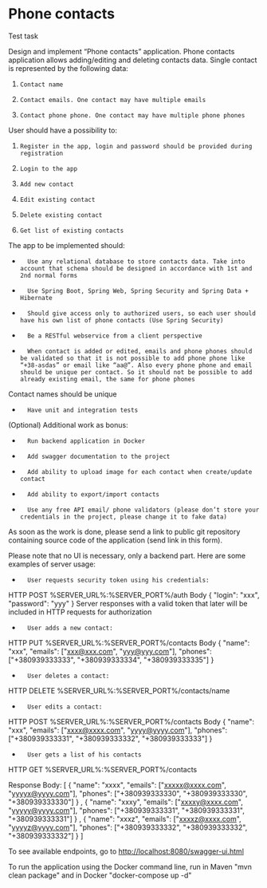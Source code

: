 # Phone contacts

Test task

Design and implement “Phone contacts” application. Phone contacts application allows adding/editing and deleting contacts data. Single contact is represented by the following data:
1.     Contact name
2.     Contact emails. One contact may have multiple emails
3.     Contact phone phone. One contact may have multiple phone phones
User should have a possibility to:
1.     Register in the app, login and password should be provided during registration
2.     Login to the app
3.     Add new contact
4.     Edit existing contact
5.     Delete existing contact
6.     Get list of existing contacts
The app to be implemented should:
-       Use any relational database to store contacts data. Take into account that schema should be designed in accordance with 1st and 2nd normal forms
-       Use Spring Boot, Spring Web, Spring Security and Spring Data + Hibernate
-       Should give access only to authorized users, so each user should have his own list of phone contacts (Use Spring Security)
-       Be a RESTful webservice from a client perspective
-       When contact is added or edited, emails and phone phones should be validated so that it is not possible to add phone phone like “+38-asdas” or email like “aa@”. Also every phone phone and email should be unique per contact. So it should not be possible to add already existing email, the same for phone phones
Contact names should be unique
-       Have unit and integration tests
(Optional) Additional work as bonus:
-       Run backend application in Docker
-       Add swagger documentation to the project
-       Add ability to upload image for each contact when create/update contact
-       Add ability to export/import contacts
-       Use any free API email/ phone validators (please don’t store your credentials in the project, please change it to fake data)
 As soon as the work is done, please send a link to public git repository containing source code of the application (send link in this form).

  
Please note that no UI is necessary, only a backend part.
Here are some examples of server usage:
-       User requests security token using his credentials:
HTTP POST %SERVER_URL%:%SERVER_PORT%/auth
Body
{
    "login": "xxx",
    "password": "yyy"
}
Server responses with a valid token that later will be included in HTTP requests for authorization
-       User adds a new contact:
HTTP PUT %SERVER_URL%:%SERVER_PORT%/contacts
Body
{
    "name": "xxx",
    "emails": ["xxx@xxx.com", "yyy@yyy.com"],
    "phones": ["+380939333333", "+380939333334", "+380939333335"]
}
 -       User deletes a contact:
HTTP DELETE %SERVER_URL%:%SERVER_PORT%/contacts/name
-       User edits a contact:
HTTP POST %SERVER_URL%:%SERVER_PORT%/contacts
Body
{
    "name": "xxx",
    "emails": ["xxxx@xxxx.com", "yyyy@yyyy.com"],
    "phones": ["+380939333331", "+380939333332", "+380939333333"]
}
-       User gets a list of his contacts
HTTP GET %SERVER_URL%:%SERVER_PORT%/contacts

Response Body:
[
   {
       "name": "xxxx",
       "emails": ["xxxxx@xxxx.com", "yyyyx@yyyy.com"],
       "phones": ["+380939333330", "+380939333330", "+380939333330"]
   } ,
   {
       "name": "xxxy",
       "emails": ["xxxxy@xxxx.com", "yyyyy@yyyy.com"],
       "phones": ["+380939333331", "+380939333331", "+380939333331"]
   } ,
   {
       "name": "xxxz",
       "emails": ["xxxxz@xxxx.com", "yyyyz@yyyy.com"],
       "phones": ["+380939333332", "+380939333332", "+380939333332"]
   }
 ]

To see available endpoints, go to [http://localhost:8080/swagger-ui.html]()

To run the application using the Docker command line, run in Maven "mvn clean package" and in Docker "docker-compose up -d"